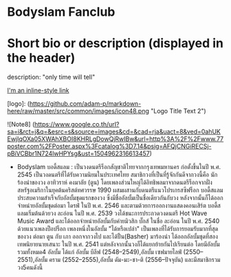 # Bodyslam Fanclub

# Short bio or description (displayed in the header)
description: "only time will tell" 

[I'm an inline-style link](https://www.facebook.com/everybodyslam/)

[logo]: (https://github.com/adam-p/markdown-here/raw/master/src/common/images/icon48.png "Logo Title Text 2")

![Note8] (https://www.google.co.th/url?sa=i&rct=j&q=&esrc=s&source=images&cd=&cad=rja&uact=8&ved=0ahUKEwjIqOXa05XWAhXBOI8KHRLgDowQjRwIBw&url=http%3A%2F%2Fwww.77poster.com%2FPoster.aspx%3Fcatalog%3D7.14&psig=AFQjCNGiRECSj-pBiVCBbr1N724lwHPYsg&ust=1504962316613457)

* Bodyslam บอดี้สแลม : เป็นวงดนตรีร็อกสัญชาติไทยจากกรุงเทพมหานคร ก่อตั้งขึ้นในปี พ.ศ. 2545 เป็นวงดนตรีที่ได้รับความนิยมในประเทศไทย สมาชิกวงที่เป็นที่รู้จักกันดีจากวงนี้คือ นักร้องนำของวง อาทิวราห์ คงมาลัย (ตูน) โดยเพลงส่วนใหญ่ได้อิทธิพลมาจากดนตรีร็อกจากฝั่งสหรัฐอเมริกาในยุคต้นคริสต์ทศวรรษ 1990 ผสมผสานกับดนตรีแนวโปรเกรสซีฟร็อก
บอดี้สแลมประสบความสำเร็จกับอัลบั้มชุดแรกของวง ซึ่งมีชื่ออัลบั้มเป็นชื่อเดียวกันกับวง หลังจากนั้นก็ได้ออกจำหน่ายอัลบั้มชุดต่อมา ไดรฟ์ ในปี พ.ศ. 2546 และตามด้วยการออกงานแสดงคอนเสิร์ต บอดี้สแลมเริ่มต้นด้วยวง ละอ่อน ในปี พ.ศ. 2539 วงได้ชนะการประกวดวงดนตรี Hot Wave Music Award และได้ออกจำหน่ายอัลบั้มกับค่ายมิวสิก บั๊กส์ ในชื่อ ละอ่อน ในปี พ.ศ. 2540 ด้วยแนวเพลงป็อปร็อก เพลงหนึ่งในอัลบั้ม "ได้หรือเปล่า" เป็นเพลงที่ได้รับการยอมรับมากที่สุดของวง ต่อมา ตูน กับ เภา ออกจากวงไป และได้ปั้น(Basher) มาร้องนำ ได้ออกอัลบั้มชุดที่สอง เทพนิยายนายเสนาะ ในปี พ.ศ. 2541 แต่หลังจากนั้นวงก็ได้แยกย้ายกันไปเรียนต่อ โดยมีอัลบั้มรวมทั้งหมด4 อัลบั้ม ได้แก่ อัลบั้ม บีลีฟ (2548–2549),อัลบั้ม เซฟมายไลฟ์ (2550–2551),อัลบั้ม คราม (2552–2555),อัลบั้ม ดัม-มะ-ชา-ติ (2556–ปัจจุบัน) และมีสมาชิกรวมวง5คนดังนี้ 

